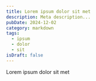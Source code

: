 ```yaml
---
title: Lorem ipsum dolor sit met
description: Meta description...
pubDate: 2024-12-02
category: markdown
tags:
  - ipsum
  - dolor
  - sit
isDraft: false
---
```


Lorem ipsum dolor sit met
